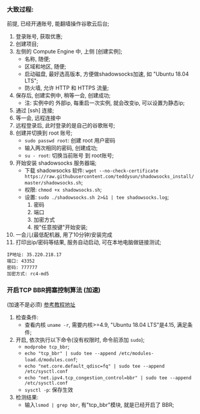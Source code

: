 ### 大致过程:
前提, 已经开通账号, 能翻墙操作谷歌云后台;
1. 登录账号, 获取优惠;
2. 创建项目;
3. 左侧的 Compute Engine 中, 上侧 [创建实例];
    * 名称, 随便;
    * 区域和地区, 随便;
    * 启动磁盘, 最好选高版本, 方便做shadowsocks加速, 如 "Ubuntu 18.04 LTS";
    * 防火墙, 允许 HTTP 和 HTTPS 流量;
4. 保存后, 创建实例中, 稍等一会, 创建成功;
    * 注: 实例中的 外部ip, 每重启一次实例, 就会改变ip, 可以设置为静态ip;
5. 通过 [ssh] 连接;
6. 等一会, 远程连接中
7. 远程登录后, 此时登录的是自己的谷歌账号;
8. 创建并切换到 root 账号;
    * `sudo passwd root`: 创建 root 用户密码
    * 输入两次相同的密码, 创建成功;
    * `su - root`: 切换当前账号 到 root账号;
9. 开始安装 shadowsocks 服务器端;
    * 下载 shadowsocks 软件: `wget --no-check-certificate https://raw.githubusercontent.com/teddysun/shadowsocks_install/master/shadowsocks.sh`;
    * 权限: `chmod +x shadowsocks.sh`;
    * 设置: `sudo ./shadowsocks.sh 2>&1 | tee shadowsocks.log`;
        1. 密码
        2. 端口
        3. 加密方式
        4. 按"任意按键"开始安装;
10. 一会儿(最低配机器, 用了10分钟)安装完成
11. 打印出ip/密码等结果, 服务自动启动, 可在本地电脑做链接测试;

```
IP地址: 35.220.218.17
端口: 43352
密码: 777777
加密方式: rc4-md5
```


### 开启TCP BBR拥塞控制算法 (加速)
(加速不是必须)
[参考教程地址](https://github.com/iMeiji/shadowsocks_install/wiki/开启TCP-BBR拥塞控制算法)

1. 检查条件:
    * 查看内核 `uname -r`, 需要内核>=4.9, "Ubuntu 18.04 LTS"是4.15, 满足条件;
2. 开启, 依次执行以下命令(没有权限时, 命令前添加 `sudo`);
    * `modprobe tcp_bbr`;
    * `echo "tcp_bbr" | sudo tee --append /etc/modules-load.d/modules.conf`;
    * `echo "net.core.default_qdisc=fq" | sudo tee --append /etc/sysctl.conf`
    * `echo "net.ipv4.tcp_congestion_control=bbr" | sudo tee --append /etc/sysctl.conf`  
    * `sysctl -p`: 保存生效
4. 检测结果:
    * 输入`lsmod | grep bbr`, 有"tcp_bbr"模块, 就是已经开启了 BBR;